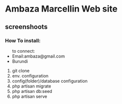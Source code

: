 
<h1>Ambaza Marcellin Web site</h1>

<h2>screenshoots</h2>

<h3>How To install:</h3>
<p>
    <ul>to connect:
        <li>Email:ambaza@gmail.com</li>
        <li>Burundi</li>
    </ul>
</p>
<ol>
    <li>git clone </li>
    <li>env. configuration</li>
    <li>config(folder)/database configuration</li>
    <li>php artisan migrate</li>
    <li>php artisan db:seed</li>
    <li>php artisan serve</li>
</ol>

